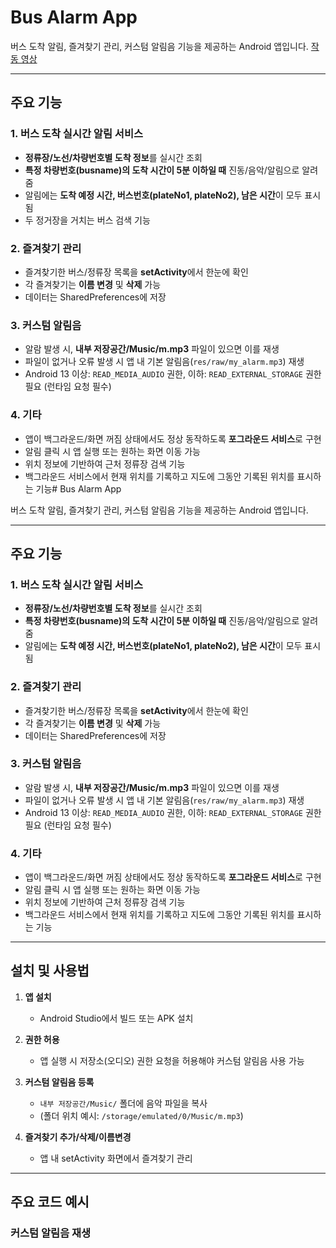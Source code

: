 # Bus Alarm App

버스 도착 알림, 즐겨찾기 관리, 커스텀 알림음 기능을 제공하는 Android 앱입니다.
[작동 영상](https://www.youtube.com/watch?v=nTxTyCJEMLo)

---
## 주요 기능

### 1. 버스 도착 실시간 알림 서비스
- **정류장/노선/차량번호별 도착 정보**를 실시간 조회
- **특정 차량번호(busname)의 도착 시간이 5분 이하일 때** 진동/음악/알림으로 알려줌
- 알림에는 **도착 예정 시간, 버스번호(plateNo1, plateNo2), 남은 시간**이 모두 표시됨
- 두 정거장을 거치는 버스 검색 기능

### 2. 즐겨찾기 관리
- 즐겨찾기한 버스/정류장 목록을 **setActivity**에서 한눈에 확인
- 각 즐겨찾기는 **이름 변경** 및 **삭제** 가능
- 데이터는 SharedPreferences에 저장

### 3. 커스텀 알림음
- 알람 발생 시, **내부 저장공간/Music/m.mp3** 파일이 있으면 이를 재생
- 파일이 없거나 오류 발생 시 앱 내 기본 알림음(`res/raw/my_alarm.mp3`) 재생
- Android 13 이상: `READ_MEDIA_AUDIO` 권한, 이하: `READ_EXTERNAL_STORAGE` 권한 필요 (런타임 요청 필수)

### 4. 기타
- 앱이 백그라운드/화면 꺼짐 상태에서도 정상 동작하도록 **포그라운드 서비스**로 구현
- 알림 클릭 시 앱 실행 또는 원하는 화면 이동 가능
- 위치 정보에 기반하여 근처 정류장 검색 기능
- 백그라운드 서비스에서 현재 위치를 기록하고 지도에 그동안 기록된 위치를 표시하는 기능# Bus Alarm App

버스 도착 알림, 즐겨찾기 관리, 커스텀 알림음 기능을 제공하는 Android 앱입니다.

---

## 주요 기능

### 1. 버스 도착 실시간 알림 서비스
- **정류장/노선/차량번호별 도착 정보**를 실시간 조회
- **특정 차량번호(busname)의 도착 시간이 5분 이하일 때** 진동/음악/알림으로 알려줌
- 알림에는 **도착 예정 시간, 버스번호(plateNo1, plateNo2), 남은 시간**이 모두 표시됨

### 2. 즐겨찾기 관리
- 즐겨찾기한 버스/정류장 목록을 **setActivity**에서 한눈에 확인
- 각 즐겨찾기는 **이름 변경** 및 **삭제** 가능
- 데이터는 SharedPreferences에 저장

### 3. 커스텀 알림음
- 알람 발생 시, **내부 저장공간/Music/m.mp3** 파일이 있으면 이를 재생
- 파일이 없거나 오류 발생 시 앱 내 기본 알림음(`res/raw/my_alarm.mp3`) 재생
- Android 13 이상: `READ_MEDIA_AUDIO` 권한, 이하: `READ_EXTERNAL_STORAGE` 권한 필요 (런타임 요청 필수)

### 4. 기타
- 앱이 백그라운드/화면 꺼짐 상태에서도 정상 동작하도록 **포그라운드 서비스**로 구현
- 알림 클릭 시 앱 실행 또는 원하는 화면 이동 가능
- 위치 정보에 기반하여 근처 정류장 검색 기능
- 백그라운드 서비스에서 현재 위치를 기록하고 지도에 그동안 기록된 위치를 표시하는 기능

---

## 설치 및 사용법

1. **앱 설치**
   - Android Studio에서 빌드 또는 APK 설치

2. **권한 허용**
   - 앱 실행 시 저장소(오디오) 권한 요청을 허용해야 커스텀 알림음 사용 가능

3. **커스텀 알림음 등록**
   - `내부 저장공간/Music/` 폴더에 음악 파일을 복사
   - (폴더 위치 예시: `/storage/emulated/0/Music/m.mp3`)

4. **즐겨찾기 추가/삭제/이름변경**
   - 앱 내 setActivity 화면에서 즐겨찾기 관리

---

## 주요 코드 예시

### 커스텀 알림음 재생

